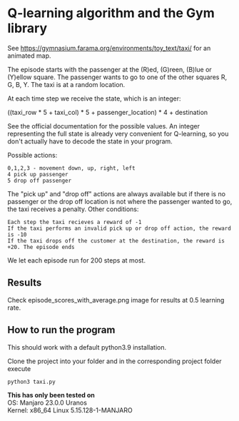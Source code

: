 # Q-learning algorithm and the Gym library

See https://gymnasium.farama.org/environments/toy_text/taxi/ for an animated map.

The episode starts with the passenger at the (R)ed, (G)reen, (B)lue or (Y)ellow square. The passenger wants to go to one of the other squares R, G, B, Y. The taxi is at a random location.

At each time step we receive the state, which is an integer:

((taxi_row * 5 + taxi_col) * 5 + passenger_location) * 4 + destination

See the official documentation for the possible values. An integer representing the full state is already very convenient for Q-learning, so you don't actually have to decode the state in your program.

Possible actions:

    0,1,2,3 - movement down, up, right, left
    4 pick up passenger
    5 drop off passenger

The "pick up" and "drop off" actions are always available but if there is no passenger or the drop off location is not where the passenger wanted to go, the taxi receives a penalty. Other conditions:

    Each step the taxi recieves a reward of -1
    If the taxi performs an invalid pick up or drop off action, the reward is -10
    If the taxi drops off the customer at the destination, the reward is +20. The episode ends

We let each episode run for 200 steps at most.

## Results
Check episode_scores_with_average.png image for results at 0.5 learning rate.

## How to run the program
This should work with a default python3.9 installation.

Clone the project into your folder and in the corresponding project folder execute
```
python3 taxi.py
```

**This has only been tested on**\
OS: Manjaro 23.0.0 Uranos\
Kernel: x86_64 Linux 5.15.128-1-MANJARO
